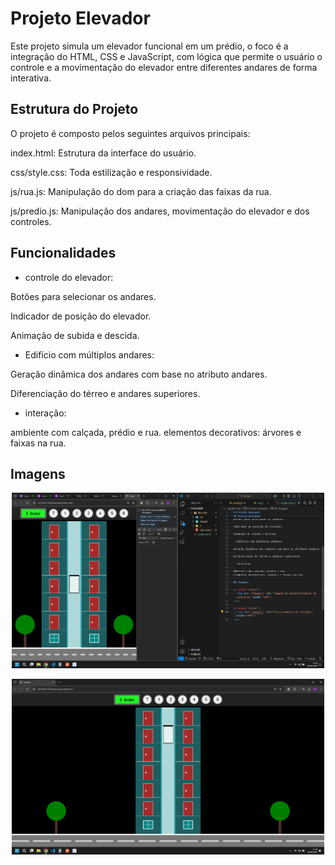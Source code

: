 # Projeto Elevador

Este projeto simula um elevador funcional em um prédio, o foco é a integração do HTML, CSS e JavaScript, com lógica que permite o usuário o controle e a movimentação do elevador entre diferentes andares de forma interativa.

## Estrutura do Projeto

O projeto é composto pelos seguintes arquivos principais:

index.html: Estrutura da interface do usuário.

css/style.css: Toda estilização e responsividade.

js/rua.js: Manipulação do dom para a criação das faixas da rua.

js/predio.js: Manipulação dos andares, movimentação do elevador e dos controles.

## Funcionalidades

- controle do elevador:

Botões para selecionar os andares.

Indicador de posição do elevador.

Animação de subida e descida.

- Edifício com múltiplos andares:

Geração dinâmica dos andares com base no atributo andares.

Diferenciação do térreo e andares superiores.

- interação:

ambiente com calçada, prédio e rua.
elementos decorativos: árvores e faixas na rua.

## Imagens

<p align="center">
  <img src="./elevador/images/image.png" alt="Imagem do desenvolvimento da aplicação" width="500"/>
</p>

<p align="center">
  <img src="./elevador/images/image1.png" alt="funcionamento do elevador" width="500"/>
</p>

